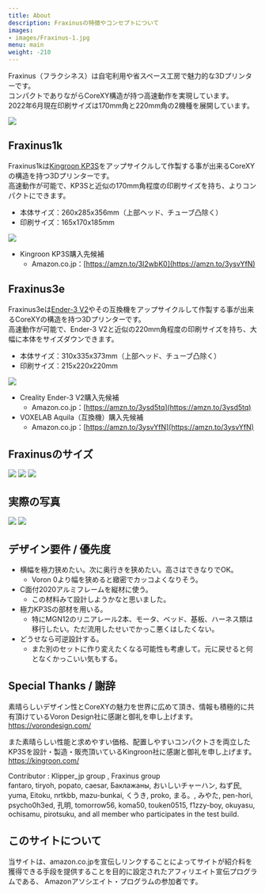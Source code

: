 ```yaml
---
title: About
description: Fraxinusの特徴やコンセプトについて
images:
- images/Fraxinus-1.jpg
menu: main
weight: -210
---
```


Fraxinus（フラクシネス）は自宅利用や省スペース工房で魅力的な3Dプリンターです。  
コンパクトでありながらCoreXY構造が持つ高速動作を実現しています。  
2022年6月現在印刷サイズは170mm角と220mm角の2機種を展開しています。

![](/images/Fraxinus-1.jpg)
## Fraxinus1k

Fraxinus1kは[Kingroon KP3S](https://jp.kingroon.com/products/3d-printer-kp3s)をアップサイクルして作製する事が出来るCoreXYの構造を持つ3Dプリンターです。  
高速動作が可能で、KP3Sと近似の170mm角程度の印刷サイズを持ち、よりコンパクトにできます。

* 本体サイズ：260x285x356mm（上部ヘッド、チューブ凸除く）
* 印刷サイズ：165x170x185mm

![](/images/Fraxinus1k.jpg)

* Kingroon KP3S購入先候補
  * Amazon.co.jp：[https://amzn.to/3I2wbK0](https://amzn.to/3ysvYfN)

## Fraxinus3e

Fraxinus3eは[Ender-3 V2](https://www.creality.com/products/ender-3-v2-3d-printer-csco)やその互換機をアップサイクルして作製する事が出来るCoreXYの構造を持つ3Dプリンターです。  
高速動作が可能で、Ender-3 V2と近似の220mm角程度の印刷サイズを持ち、大幅に本体をサイズダウンできます。

* 本体サイズ：310x335x373mm（上部ヘッド、チューブ凸除く）
* 印刷サイズ：215x220x220mm

![](/images/Fraxinus3e.jpg)

* Creality Ender-3 V2購入先候補
  * Amazon.co.jp：[https://amzn.to/3ysd5tq](https://amzn.to/3ysd5tq)
* VOXELAB Aquila（互換機）購入先候補
  * Amazon.co.jp：[https://amzn.to/3ysvYfN](https://amzn.to/3ysvYfN)

## Fraxinusのサイズ

![](/images/Fraxinus-2.jpg)
![](/images/Fraxinus-3.jpg)
![](/images/Fraxinus-4.jpg)

## 実際の写真

![](/images/Fraxinus-photo-1.jpg)
![](/images/Fraxinus-photo-2.jpg)

## デザイン要件 / 優先度

* 横幅を極力狭めたい。次に奥行きを狭めたい。高さはできなりでOK。
  * Voron 0より幅を狭めると緻密でカッコよくなりそう。
* C面付2020アルミフレームを縦材に使う。
  * この材料みて設計しようかなと思いました。
* 極力KP3Sの部材を用いる。
  * 特にMGN12のリニアレール2本、モータ、ベッド、基板、ハーネス類は移行したい。ただ流用したせいでかっこ悪くはしたくない。
* どうせなら可逆設計する。
  * また別のセットに作り変えたくなる可能性も考慮して。元に戻せると何となくかっこいい気もする。


## Special Thanks / 謝辞

素晴らしいデザイン性とCoreXYの魅力を世界に広めて頂き、情報も積極的に共有頂けているVoron Design社に感謝と御礼を申し上げます。  
https://vorondesign.com/

また素晴らしい性能と求めやすい価格、配置しやすいコンパクトさを両立したKP3Sを設計・製造・販売頂いているKingroon社に感謝と御礼を申し上げます。  
https://kingroon.com/

Contributor : Klipper_jp group , Fraxinus group  
fantaro, tiryoh, popato, caesar, Баклажаны, おいしいチャーハン, ねず民, yuma, Eitoku, nrtkbb, mazu-bunkai, くうき, proko, まる。, みやた, pen-hori, psycho0h3ed, 孔明, tomorrow56, koma50, touken0515, f1zzy-boy, okuyasu, ochisamu, pirotsuku, and all member who participates in the test build.

## このサイトについて

当サイトは、amazon.co.jpを宣伝しリンクすることによってサイトが紹介料を獲得できる手段を提供することを目的に設定されたアフィリエイト宣伝プログラムである、 Amazonアソシエイト・プログラムの参加者です。
